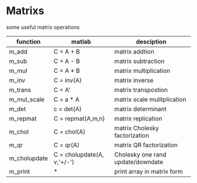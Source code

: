 # Matrixs
some useful matrix operations

function        |   matlab              | desciption    
----------------|-----------------------|---------------------
m_add           |   C = A + B           | matrix addtion
m_sub           |   C = A - B           | matrix subtraction
m_mul           |   C = A * B           | matrix multiplication
m_inv           |   C = inv(A)          | matrix inverse
m_trans         |   C = A'              | matrix transpostion
m_mul_scale     |   C = a * A           | matrix scale mulitplication
m_det           |   c = det(A)          | matrix determinant
m_repmat        |   C = repmat(A,m,n)   | matrix replication
m_chol          |   C = chol(A)         | matrix Cholesky factorization
m_qr            |   C = qr(A)           | matrix QR factorization
m_cholupdate    |   C = cholupdate(A, v,'+/-')| Cholesky one rand update/downdate
m_print         |   *                   | print array in matrix form
